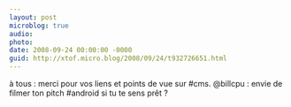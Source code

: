 ```yaml
---
layout: post
microblog: true
audio: 
photo: 
date: 2008-09-24 00:00:00 -0000
guid: http://xtof.micro.blog/2008/09/24/t932726651.html
---
```

à tous : merci pour vos liens et points de vue sur #cms. @billcpu : envie de filmer ton pitch #android si tu te sens prêt ?
